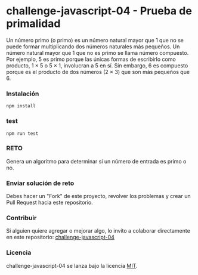 # challenge-javascript-04 - Prueba de primalidad

Un número primo (o primo) es un número natural mayor que 1 que no se puede formar multiplicando dos números naturales más pequeños. Un número natural mayor que 1 que no es primo se llama número compuesto. Por ejemplo, 5 es primo porque las únicas formas de escribirlo como producto, 1 × 5 o 5 × 1, involucran a 5 en sí. Sin embargo, 6 es compuesto porque es el producto de dos números (2 × 3) que son más pequeños que 6.

### Instalación

```
npm install
```

### test

```
npm run test
```

### RETO

Genera un algoritmo para determinar si un número de entrada es primo o no.

### Enviar solución de reto

Debes hacer un "Fork" de este proyecto, revolver los problemas y crear un Pull Request hacia este repositorio.

### Contribuir

Si alguien quiere agregar o mejorar algo, lo invito a colaborar directamente en este repositorio: [challenge-javascript-04](https://github.com/platzimaster/challenge-javascript-04/)

### Licencia

challenge-javascript-04 se lanza bajo la licencia [MIT](https://opensource.org/licenses/MIT).
